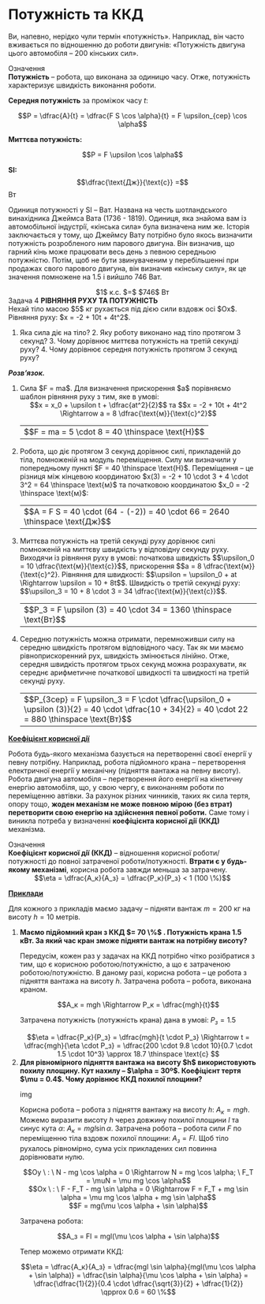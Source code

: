 # Потужнiсть та ККД

Ви, напевно, нерiдко чули термiн «потужнiсть». Наприклад, вiн часто вживається по вiдношенню до роботи двигунiв: «Потужнiсть двигуна цього автомобiля – 200 кiнських сил».

<div class="eoz-wrap">
<span class="eoz">Означення</span>
<div class="eoz-text">
<span class="p1"><b>Потужнiсть</b></span> – робота, що виконана за одиницю часу. Отже, потужнiсть характеризує швидкiсть виконання роботи.

<span class="p1"><b>Середня потужнiсть</b></span> за промiжок часу $t$:

<div align="center">$$P = \dfrac{A}{t} = \dfrac{F S \cos \alpha}{t} = F \upsilon_{сер} \cos \alpha$$</div>

<span class="p1"><b>Миттєва потужнiсть:</b></span>

<div align="center">$$P = F \upsilon \cos \alpha$$</div>

<span class="p1"><b>SI:</b></span> $$\dfrac{\text{Дж}}{\text{с}} =$$ Вт
</div>
</div>

Одиниця потужностi у SI – Ват. Названа на честь шотландського винахiдника Джеймса Вата (1736 - 1819). Одиниця, яка знайома вам iз автомобiльної iндустрiї, «кiнська сила» була визначена ним же. Iсторiя заключається у тому, що Джеймсу Вату потрiбно було якось визначити потужнiсть розробленого ним парового двигуна. Вiн визначив, що гарний кiнь може працювати весь день з певною середньою потужнiстю. Потiм, щоб не бути звинуваченим у перебiльшеннi при продажах свого парового двигуна, вiн визначив «кiнську силу», як це значення помножене на 1.5 i вийшло 746 Ват.

<div align="center">$1$ к.с. $=$ $746$ Вт</div>

<div class="task-wrap">
<span class="task">Задача 4</span> <b>РIВНЯННЯ РУХУ ТА ПОТУЖНIСТЬ</b>
<div class="task-text">
Нехай тiло масою $5$ кг рухається пiд дiєю сили вздовж осi $Ox$. Рiвняння руху: $x = -2 + 10t + 4t^2$.

1. Яка сила дiє на тiло? 2. Яку роботу виконано над тiло протягом 3 секунд? 3. Чому дорiвнює миттєва потужнiсть на третiй секундi руху? 4. Чому дорiвнює середня потужнiсть протягом 3 секунд руху?

<b><i>Розв’язок.</i></b>

<ol>
<li>
Сила $F = ma$. Для визначення прискорення $a$ порiвняємо шаблон рiвняння руху з тим, яке в умовi:

<div align="center">$$x = x_0 + \upsilon t + \dfrac{at^2}{2}$$ та $$x = -2 + 10t + 4t^2 \Rightarrow a = 8 \dfrac{\text{м}}{\text{с}^2}$$</div>

<div class="centered-table-wrapper">
<table class="centered-table">
<tr class="eq">
<td class="eq">
<p1>$$F = ma = 5 \cdot 8 = 40 \thinspace \text{Н}$$</p1>
</td>
</tr>
</table></div>
</li>
<li>Робота, що дiє протягом 3 секунд дорiвнює силi, прикладенiй до тiла, помноженiй на модуль перемiщення. Силу ми визначили у попередньому пунктi $F = 40 \thinspace \text{Н}$. Перемiщення – це рiзниця мiж кiнцевою координатою $x(3) = -2 + 10 \cdot 3 + 4 \cdot 3^2 = 64 \thinspace \text{м}$ та початковою координатою $x_0 = -2 \thinspace \text{м}$:

<div class="centered-table-wrapper">
<table class="centered-table">
<tr class="eq">
<td class="eq">
<p1>$$A = F S = 40 \cdot (64 - (-2)) = 40 \cdot 66 = 2640 \thinspace \text{Дж}$$</p1>
</td>
</tr>
</table></div>
</li>
<li>
Миттєва потужнiсть на третiй секундi руху дорiвнює силi помноженiй на миттєву швидкiсть у вiдповiдну секунду руху. Виходячи iз рiвняння руху в умовi: початкова швидкiсть $$\upsilon_0 = 10 \dfrac{\text{м}}{\text{с}}$$, прискорення $$a = 8 \dfrac{\text{м}}{\text{с}^2}. Рiвняння для швидкостi: $$\upsilon = \upsilon_0 + at \Rightarrow \upsilon = 10 + 8t$$. Швидкiсть о третiй секундi руху: $$\upsilon_3 = 10 + 8 \cdot 3 = 34 \dfrac{\text{м}}{\text{с}}$$.

<div class="centered-table-wrapper">
<table class="centered-table">
<tr class="eq">
<td class="eq">
<p1>$$P_3 = F \upsilon (3) = 40 \cdot 34 = 1360 \thinspace \text{Вт}$$</p1>
</td>
</tr>
</table></div>
</li>
<li>
Середню потужнiсть можна отримати, перемноживши силу на середню швидкiсть протягом вiдповiдного часу. Так як ми маємо рiвноприскоренний рух, швидкiсть змiнюється лiнiйно. Отже, середня швидкiсть протягом трьох секунд можна розрахувати, як середнє арифметичне початкової швидкостi та швидкостi на третiй секундi руху.

<div class="centered-table-wrapper">
<table class="centered-table">
<tr class="eq">
<td class="eq">
<p1>$$P_{3сер} = F \upsilon_3 = F \cdot \dfrac{\upsilon_0 + \upsilon (3)}{2} = 40 \cdot \dfrac{10 + 34}{2} = 40 \cdot 22 = 880 \thinspace \text{Вт}$$</p1>
</td>
</tr>
</table></div>
</li>
</ol>
</div>
</div>

<p class="p3"><span class="p1"><b><u>Коефiцiєнт корисної дiї</u></b></span></p>

Робота будь-якого механiзма базується на перетвореннi своєї енергiї у певну потрiбну. Наприклад, робота пiдйомного крана – перетворення електричної енергiї у механiчну (пiдняття вантажа на певну висоту). Робота двигуна автомобiля – перетворення його енергiї на кiнетичну енергiю автомобiля, що, у свою чергу, є виконанням роботи по перемiщенню автiвки. За рахунок рiзних чинникiв, таких як сила тертя, опору тощо, <b>жоден механiзм не може повною мiрою (без втрат) перетворити свою енергiю на здiйснення певної роботи.</b> Саме тому i виникла потреба у визначеннi <span class="p1"><b>коефiцiєнта корисної дiї (ККД)</b></span> механiзма.

<div class="eoz-wrap">
<span class="eoz">Означення</span>
<div class="eoz-text">
<span class="p1"><b>Коефiцiєнт корисної дiї (ККД)</span></b> – вiдношення корисної роботи/потужностi до повної затраченої роботи/потужностi. <b>Втрати є у будь-якому механiзмi</b>, корисна робота завжди меньша за затрачену.

<div align="center">$$\eta = \dfrac{A_к}{A_з} = \dfrac{P_к}{P_з} < 1 (100 \%)$$</div>
</div>
</div>

<p class="p3"><span class="p1"><b><u>Приклади</u></b></span></p>

Для кожного з прикладiв маємо задачу – пiдняти вантаж $m = 200$ кг на висоту $h = 10$ метрів.

<ol>
<b><li>
Маємо пiдйомний кран з ККД $= 70 \%$ . Потужнiсть крана 1.5 кВт. За який час кран зможе пiдняти вантаж на потрiбну висоту?</b>

Передусiм, кожен раз у задачах на ККД потрiбно чiтко розiбратися з тим, що є корисною роботою/потужнiстю, а що є затраченою роботою/потужнiстю. В даному разi, корисна робота – це робота з пiдняття вантажа на висоту $h$. Затрачена робота – робота, виконана краном.

<div align="center">$$A_к = mgh \Rightarrow P_к  = \dfrac{mgh}{t}$$</div>

Затрачена потужнiсть (потужнiсть крана) дана в умовi: $P_з = 1.5$

<div align="center">$$\eta = \dfrac{P_к}{P_з} = \dfrac{mgh}{t \cdot P_з} \Rightarrow t = \dfrac{mgh}{\eta \cdot P_з} = \dfrac{200 \cdot 9.8 \cdot 10}{0.7 \cdot 1.5 \cdot 10^3} \approx 18.7 \thinspace \text{c} $$</div>
</li>
<b><li>
Для рiвномiрного пiдняття вантажа на висоту $h$ використовують похилу площину. Кут нахилу – $\alpha = 30º$. Коефiцiєнт тертя $\mu = 0.4$. Чому дорiвнює ККД похилої площини?</b>

img

Корисна робота – робота з пiдняття вантажу на висоту $h: \ A_к = mgh$. Можемо виразити висоту $h$ через довжину похилої площини $l$ та синус кута $\alpha: \ A_к = mgl \sin \alpha$. Затрачена робота – робота сили $F$ по перемiщенню тiла вздовж
похилої площини: $A_з = Fl$. Щоб тiло рухалось рiвномiрно, сума усiх прикладених сил повинна дорiвнювати нулю.

<div align="center">$$Oy \ : \ N - mg \cos \alpha = 0 \Rightarrow N = mg \cos \alpha; \ F_Т = \muN = \mu mg \cos \alpha$$</div>

<div align="center">$$Ox \ : \ F - F_Т - mg \sin \alpha = 0 \Rightarrow F = F_Т + mg \sin \alpha = \mu mg \cos \alpha + mg \sin \alpha$$</div>

<div align="center">$$F =  mg(\mu \cos \alpha + \sin \alpha)$$</div>

Затрачена робота:

<div align="center">$$A_з = Fl = mgl(\mu \cos \alpha + \sin \alpha)$$</div>

Тепер можемо отримати ККД:

<div align="center">$$\eta = \dfrac{A_к}{A_з} = \dfrac{mgl \sin \alpha}{mgl(\mu \cos \alpha + \sin \alpha)} = \dfrac{\sin \alpha}{\mu \cos \alpha + \sin \alpha} = \dfrac{\dfrac{1}{2}}{0.4 \cdot \dfrac{\sqrt{3}}{2} + \dfrac{1}{2}} \qpprox 0.6 = 60 \%$$</div>
</li>
</ol>